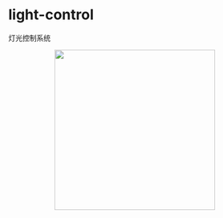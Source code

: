 # light-control
灯光控制系统
<p align="center">
  <img width="320" src="https://s1.ax1x.com/2020/10/19/0v7WAs.png">
</p>
